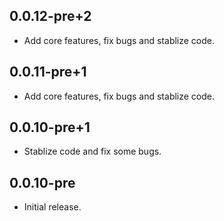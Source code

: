 ## 0.0.12-pre+2

* Add core features, fix bugs and stablize code.

## 0.0.11-pre+1

* Add core features, fix bugs and stablize code.

## 0.0.10-pre+1

* Stablize code and fix some bugs.

## 0.0.10-pre

* Initial release.
